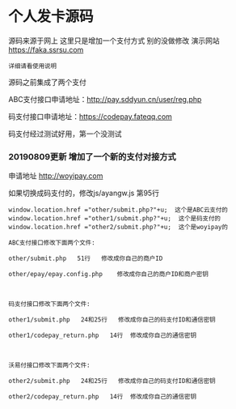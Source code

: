 # 个人发卡源码

源码来源于网上 这里只是增加一个支付方式 别的没做修改 演示网站 https://faka.ssrsu.com

`详细请看使用说明`

源码之前集成了两个支付

ABC支付接口申请地址：http://pay.sddyun.cn/user/reg.php

 码支付接口申请地址：https://codepay.fateqq.com
 
 码支付经过测试好用，第一个没测试
 
 
### 20190809更新 增加了一个新的支付对接方式


申请地址 http://woyipay.com


如果切换成码支付的，修改js/ayangw.js 第95行

```
window.location.href ="other/submit.php?"+u;  这个是ABC云支付的
window.location.href ="other1/submit.php?"+u;  这个是码支付的
window.location.href ="other2/submit.php?"+u;  这个是woyipay的
```

```
ABC支付接口修改下面两个文件:

other/submit.php   51行   修改成你自己的商户ID

other/epay/epay.config.php    修改成你自己的商户ID和商户密钥



码支付接口修改下面两个文件:

other1/submit.php   24和25行   修改成你自己的码支付ID和通信密钥

other1/codepay_return.php   14行  修改成你自己的通信密钥



沃易付接口修改下面两个文件:

other2/submit.php   24和25行   修改成你自己的码支付ID和通信密钥

other2/codepay_return.php   14行  修改成你自己的通信密钥
````
